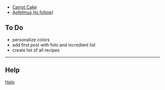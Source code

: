 - [Carrot Cake](https://theprivatecookbook.github.io/2022/04/11/Carrot-Cake.html)
- [Apfelmus (to follow)]()

## To Do
- personalize colors
- add first post with foto and incredient list
- create list of all recipes

---

## Help
[Help](https://theprivatecookbook.github.io/other/help.html)
